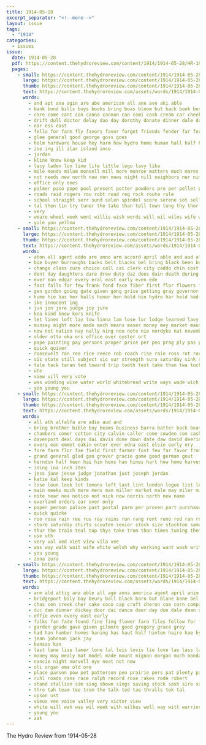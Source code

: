 ```yaml
---
title: 1914-05-28
excerpt_separator: "<!--more-->"
layout: issue
tags:
  - "1914"
categories:
  - issues
issue:
  date: 1914-05-28
  pdf: https://content.thehydroreview.com/content/1914/1914-05-28/HR-1914-05-28.pdf
  pages:
    - small: https://content.thehydroreview.com/content/1914/1914-05-28/small/HR-1914-05-28-01.jpg
      large: https://content.thehydroreview.com/content/1914/1914-05-28/large/HR-1914-05-28-01.jpg
      thumb: https://content.thehydroreview.com/content/1914/1914-05-28/thumbnails/HR-1914-05-28-01.jpg
      text: https://content.thehydroreview.com/assets/words/1914/1914-05-28/HR-1914-05-28-01.txt
      words:
        - and apt ana agin are abe american all ane ave aki able
        - bank bond bills buys books bring boas bloom but back book business been brings baas both bridge better best brown
        - care come cant con canna cannon can comi cash cream car cheeks city case christian county coma
        - drift dull doctor delay dao day dorothy donate dinner dale dout dodd dia
        - ear ess east
        - fello for farm fly favors favor forget friends fender far ford fields from
        - glee general good george goss goes
        - helm hardware house hey harm how hydro home human hall half honor hour hae host hite him her hills has hold hout hin
        - ise ing ill ilar island ince
        - jordan
        - kline know keep kid
        - lacy laden lon line life little lego lavy like
        - mile monds milam monsell mill more monroe matters much mares moment men mow modest mens mood mire miss may
        - not needs new north now nen news night nill neighbors ner nims
        - office only ones
        - palmer paso pope pool present potter powders pro per pellet price people pass place paper prough pone pore past pot palm pleasure pond poor person piano pale piece
        - roads raid rogers rou robt road reg rock route rule
        - school straight serr sund salen spindel score serene sot sella south ser spin surprise seach short stuck scott sola soul spine severe speed see state slow saturday sunday son stock start
        - tal then tin try tuner the take than tell town tung thy thor thurs team tuning taing
        - very
        - weare wheel week went willis wish words will wil wiles wife well with wells williams while work was world walter weatherford way water
        - yule you yellow
    - small: https://content.thehydroreview.com/content/1914/1914-05-28/small/HR-1914-05-28-02.jpg
      large: https://content.thehydroreview.com/content/1914/1914-05-28/large/HR-1914-05-28-02.jpg
      thumb: https://content.thehydroreview.com/content/1914/1914-05-28/thumbnails/HR-1914-05-28-02.jpg
      text: https://content.thehydroreview.com/assets/words/1914/1914-05-28/HR-1914-05-28-02.txt
      words:
        - aton all agent addo are anno arm accord april able and aud alice august als apon aug arms ary arends abo
        - bie buyer burroughs backs belt blacks bel bring black been band bou bull bradley blood bold bank bial bond bis body bine but bow back battle busi beach bay ballot bottle both beams
        - change class cure choice call cai clerk city caddo chin cost char clyde county come cheney cape company cheek christ cause came cada ching church
        - dent day daughters dare drew duty daz does dain death during ding danger down
        - ever ean edgar every eral east early even ede
        - fast falls for few frank fond face fiber first flor flowers fil fall free foot fares found from felt fore fail
        - gen gordon going gate given gong grice getting gray governor good grow grandview gold group gov gra grown gar
        - hume hie has her halls honor hen hold hin hydro har held had hard head high heads home henke hick hand hour hee hanes hack hub hair
        - ike innocent ing
        - jun jon jore judge joy jure
        - koa kind know kors knife
        - let lines loft lay low linna lam lose lor lodge learned lavy lout locket lord left like life
        - munsey might more made mech means maser money mey market maus much morning must mer moun min mew maggie mary most men mater may man miss monk
        - now not nation nay nally ning nou note nie nordyke nat november nelson neck nor noon
        - older otto oka ors office over oyster ort
        - pape painting pay persons proper price per peo prag ply pas path past people post pitt prom piece public plant pot
        - quick quiver
        - roosevelt ran ree rice reece rob roach rise rain ross rot round
        - sis state still subject sic sur strength sura saturday sink stand surgeon strange single see sutton sah swift shown seven seen set such soon speak supply sheriff strong saw sale seme sao savage summer shoulder sell shave smaller sprang send
        - tale tack taran ted toward trip tooth test take than twa tuck trew tow ten turney the them tim tribe try taken too thom thing then trees tant theo tar tention tara
        - ute
        - view vill very vote
        - was winding wise water world whitebread write ways wade wich with white will waterman walat williams while way
        - yoo young you
    - small: https://content.thehydroreview.com/content/1914/1914-05-28/small/HR-1914-05-28-03.jpg
      large: https://content.thehydroreview.com/content/1914/1914-05-28/large/HR-1914-05-28-03.jpg
      thumb: https://content.thehydroreview.com/content/1914/1914-05-28/thumbnails/HR-1914-05-28-03.jpg
      text: https://content.thehydroreview.com/assets/words/1914/1914-05-28/HR-1914-05-28-03.txt
      words:
        - all ath alfalfa are adie aud and
        - bring brother bible buy beams business barra batter back beat been boys bas bein butter bee break below barber but best barr beg bran breed board barn bethel blanks bus blank burr barnes bridgeport
        - chambers comer cotton city calvin caller come cowden con cash creek corn cattle chapel cedar cant cream colt county class cutting can clyde colony chin carry cata col colo champion came carn
        - davenport deal days dai davis done down date daw david deering drop deer dune dod daughter dear dean ded dor day dence
        - every ean emmet eakin enter ever edna east elsie early ery
        - fore farm flor fae field first farmer fost few far favor from forget fair fry frank for furnish fun fill fine
        - grand general glad gan grover gracie game good german gout
        - herndon half heen hai him hens han hines hart how home harvest homes hydro her hinton hie hes hay hard homa house had has hen henke
        - ising ina inch ites
        - jess june jesse judge jonathan just joseph jordan
        - katie kal keep kinds
        - lose loun look lot lemons left last lint london logue list low lacy little lawrence las long lows liss lin lawson like light laundry lady lon
        - main meeks much more mens man miller market male may miler miles miss mare mis million mer master mexico monday machi mills money mill mur mail milam mock moth
        - nite near nea notice not nick now norris north new name
        - overland orders oar over only
        - paper person palace past postal parm per proven part purchase present price poor piano par pleasant
        - quick quicke
        - roo rosa rain ree rus ray rains run rang rent reno rod ran rollo route regular rae rider roth
        - store saturday shirts scouten senior stock size stockton sama she sun sell stover stove show sister save sharp sine som sack sin snyder shines sons sunday summer springs shorts son sunda sit smith short shall such see school spring speed samuel shelton sale send sick sample state stockman spare
        - thur the train teal top thys take trom than times tuning them treat tor town taken triplett tuttle
        - use uth
        - very val ved viet view vila vee
        - was way walk wait wife white welsh why working want wash writer while wee word with week william weatherford worth will wish wheat wagner went wit willis work west well weeks williams worst woods wat
        - you young
        - zona zora
    - small: https://content.thehydroreview.com/content/1914/1914-05-28/small/HR-1914-05-28-04.jpg
      large: https://content.thehydroreview.com/content/1914/1914-05-28/large/HR-1914-05-28-04.jpg
      thumb: https://content.thehydroreview.com/content/1914/1914-05-28/thumbnails/HR-1914-05-28-04.jpg
      text: https://content.thehydroreview.com/assets/words/1914/1914-05-28/HR-1914-05-28-04.txt
      words:
        - arm ald attig ana able all age anna america agent april anim art adam and are akin ari
        - bridgeport bily bay beury ball black barn but blane bone bel bass better bane brilliant baby bethel breeding been bros brown broad breed braden
        - chas cen creek cher cake coco cap craft cheron coe corn company clark clara cause
        - duc dam dinner dickey door dai dance deer day due dale dean dinn draft dor date days does death dollie
        - effie even every east early
        - folks fan fade found fine fing flower faro files fellow for fair first from farm friday fields foil fuel french
        - garden grade gave given gilmore good gregory grace grey
        - had han humber homes haning has haut half hinton haire hae hydro hart howell home hoops hurt hands hay high her howard horse
        - jean johnson jack jay
        - kansas kan
        - last lane lise lamer lone lal leis lovis lie love las lass land late large lust loc ling lay
        - money may mealy mat model made mount mignon morgan much monday method min man most music miss
        - nancie night norvell nye neat not new
        - oli organ oma old ore
        - place parson pow pet patterson peo prairie pers pat plenty paige present part paes pray pound pleasant phyllis points
        - ruhl roads rans race ralph record rose rakes rode robert
        - stand stallion sim sing shown sings saving stock sash sire said six stands sur schools seal season save san schroder state sunday shia silo school she suter south shee sok saturday salina star smooth
        - thro tah team tee trom the talk ted tae thralls tek tal
        - upson ust
        - vieux vee voice valley very victor view
        - white will wah was wil week with wilkes well way witt warrior whit webster wit west win working whitely willingham while
        - young you
        - zak
---
```


The Hydro Review from 1914-05-28

<!--more-->


